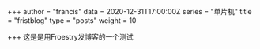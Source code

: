 +++
author = "francis"
data = 2020-12-31T17:00:00Z
series = "单片机"
title = "fristblog"
type = "posts"
weight = 10

+++
这是是用Froestry发博客的一个测试